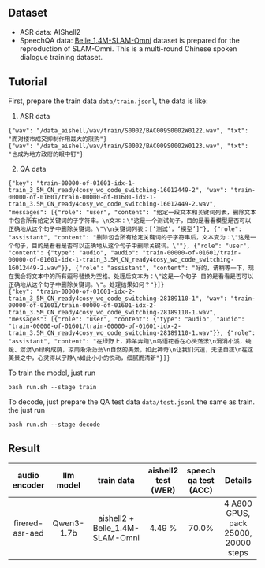## Dataset

- ASR data: AIShell2
- SpeechQA data: [Belle_1.4M-SLAM-Omni](https://huggingface.co/datasets/worstchan/Belle_1.4M-SLAM-Omni) dataset is prepared for the reproduction of SLAM-Omni. This is a multi-round Chinese spoken dialogue training dataset.

## Tutorial

First, prepare the train data `data/train.jsonl`, the data is like:
1. ASR data
```
{"wav": "/data_aishell/wav/train/S0002/BAC009S0002W0122.wav", "txt": "而对楼市成交抑制作用最大的限购"}
{"wav": "/data_aishell/wav/train/S0002/BAC009S0002W0123.wav", "txt": "也成为地方政府的眼中钉"}
```
2. QA data
```
{"key": "train-00000-of-01601-idx-1-train_3_5M_CN_ready4cosy_wo_code_switching-16012449-2", "wav": "train-00000-of-01601/train-00000-of-01601-idx-1-train_3.5M_CN_ready4cosy_wo_code_switching-16012449-2.wav", "messages": [{"role": "user", "content": "给定一段文本和关键词列表，删除文本中包含所有给定关键词的子字符串。\n文本：\"这是一个测试句子，目的是看看模型是否可以正确地从这个句子中删除关键词。\"\\n关键词列表：[‘测试’，‘模型’]"}, {"role": "assistant", "content": "删除包含所有给定关键词的子字符串后，文本变为：\"这是一个句子，目的是看看是否可以正确地从这个句子中删除关键词。\""}, {"role": "user", "content": {"type": "audio", "audio": "train-00000-of-01601/train-00000-of-01601-idx-1-train_3.5M_CN_ready4cosy_wo_code_switching-16012449-2.wav"}}, {"role": "assistant", "content": "好的，请稍等一下，现在我会将文本中的所有逗号替换为空格。处理后文本为：\"这是一个句子 目的是看看是否可以正确地从这个句子中删除关键词。\"。处理结果如何？"}]}
{"key": "train-00000-of-01601-idx-2-train_3_5M_CN_ready4cosy_wo_code_switching-28189110-1", "wav": "train-00000-of-01601/train-00000-of-01601-idx-2-train_3.5M_CN_ready4cosy_wo_code_switching-28189110-1.wav", "messages": [{"role": "user", "content": {"type": "audio", "audio": "train-00000-of-01601/train-00000-of-01601-idx-2-train_3.5M_CN_ready4cosy_wo_code_switching-28189110-1.wav"}}, {"role": "assistant", "content": "在绿野上，羚羊奔跑\n鸟语花香在心头荡漾\n涓涓小溪，蜿蜒、潺潺\n绿树成荫，凉雨淅淅沥沥\n自然的美景，如此神奇\n让我们沉迷，无法自拔\n在这美景之中，心灵得以宁静\n如此小小的悦动，细腻而清新"}]}
```

To train the model, just run

```shell
bash run.sh --stage train
```

To decode, just prepare the QA test data `data/test.jsonl` the same as train. the just run

```shell
bash run.sh --stage decode
```

## Result

|  audio encoder  |  llm model |            train data            | aishell2 test (WER) | speech qa test (ACC) | Details                              |
|:---------------:|:----------:|:--------------------------------:|:--------------------:|:-------------------:|:------------------------------------:|
| firered-asr-aed | Qwen3-1.7b |  aishell2 + Belle_1.4M-SLAM-Omni |     4.49 %           |      70.0%          | 4 A800 GPUS, pack 25000, 20000 steps |
